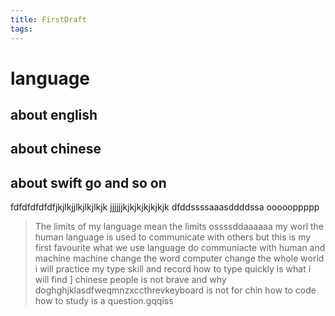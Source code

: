 ```yaml
---
title: FirstDraft
tags:
---
```

# language
## about english
## about chinese
## about swift go and so on 

fdfdfdfdfdfjkjlkjjlkjlkjlkjk
jjjjjjkjkjkjkjkjkjk
dfddssssaaasddddssa
oooooppppp
>The limits of my language mean the limits ossssddaaaaaa my worl
the human language is used to communicate with others
but this is my first favourite 
what we use language do 
communiacte with human and machine
machine change the word
computer change the whole world
i will practice my type skill and record 
how to type quickly is what i will find ]
chinese people is not brave and why
doghghjklasdfweqmnzxccthrevkeyboard is not for chin
how to code how to study is a question.gqqiss
